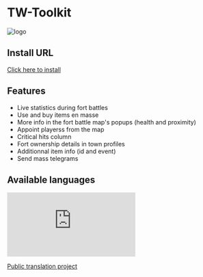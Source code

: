 # TW-Toolkit

![logo](https://the-west-scripts.github.io/TW-Toolkit/logo.png)

## Install URL

[Click here to install](https://the-west-scripts.github.io/TW-Toolkit/twtoolkit.user.js)

## Features

* Live statistics during fort battles
* Use and buy items en masse
* More info in the fort battle map's popups (health and proximity)
* Appoint playerss from the map
* Critical hits column
* Fort ownership details in town profiles
* Additionnal item info (id and event)
* Send mass telegrams

## Available languages

![available languages](https://www.west-tools.info/utilities/languages_graph.php)

[Public translation project](https://poeditor.com/join/project/NvIk7owPEM)

